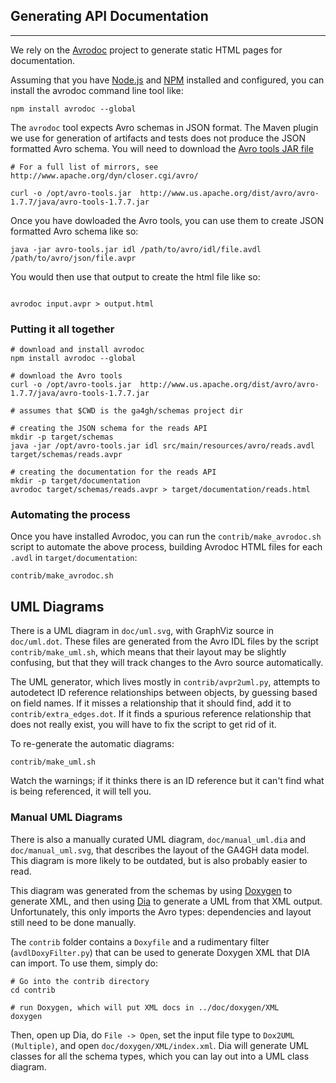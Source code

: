 ## Generating API Documentation

----

We rely on the [Avrodoc](https://github.com/ept/avrodoc) project to generate static HTML pages for documentation.

Assuming that you have [Node.js](http://nodejs.org/) and [NPM](https://www.npmjs.org/) installed and configured, you can install the avrodoc command line tool like:  

```shell
npm install avrodoc --global
```

The `avrodoc` tool expects Avro schemas in JSON format. The Maven plugin we use for generation of artifacts and tests does not produce the JSON formatted Avro schema. You will need to download the [Avro tools JAR file](http://www.us.apache.org/dist/avro/avro-1.7.7/java/avro-tools-1.7.7.jar)

```shell
# For a full list of mirrors, see http://www.apache.org/dyn/closer.cgi/avro/

curl -o /opt/avro-tools.jar  http://www.us.apache.org/dist/avro/avro-1.7.7/java/avro-tools-1.7.7.jar

```

Once you have dowloaded the Avro tools, you can use them to create JSON formatted Avro schema like so:

```shell
java -jar avro-tools.jar idl /path/to/avro/idl/file.avdl /path/to/avro/json/file.avpr
```

You would then use that output to create the html file like so:

```shell

avrodoc input.avpr > output.html
```

### Putting it all together

```shell
# download and install avrodoc
npm install avrodoc --global

# download the Avro tools
curl -o /opt/avro-tools.jar  http://www.us.apache.org/dist/avro/avro-1.7.7/java/avro-tools-1.7.7.jar

# assumes that $CWD is the ga4gh/schemas project dir

# creating the JSON schema for the reads API
mkdir -p target/schemas
java -jar /opt/avro-tools.jar idl src/main/resources/avro/reads.avdl target/schemas/reads.avpr

# creating the documentation for the reads API
mkdir -p target/documentation
avrodoc target/schemas/reads.avpr > target/documentation/reads.html

```

### Automating the process

Once you have installed Avrodoc, you can run the `contrib/make_avrodoc.sh` script to automate the above process, building Avrodoc HTML files for each `.avdl` in `target/documentation`:

```shell
contrib/make_avrodoc.sh
```

## UML Diagrams

There is a UML diagram in `doc/uml.svg`, with GraphViz source in `doc/uml.dot`. These files are generated from the Avro IDL files by the script `contrib/make_uml.sh`, which means that their layout may be slightly confusing, but that they will track changes to the Avro source automatically.

The UML generator, which lives mostly in `contrib/avpr2uml.py`, attempts to autodetect ID reference relationships between objects, by guessing based on field names. If it misses a relationship that it should find, add it to `contrib/extra_edges.dot`. If it finds a spurious reference relationship that does not really exist, you will have to fix the script to get rid of it.

To re-generate the automatic diagrams:

```shell
contrib/make_uml.sh
```

Watch the warnings; if it thinks there is an ID reference but it can't find what is being referenced, it will tell you.

### Manual UML Diagrams

There is also a manually curated UML diagram, `doc/manual_uml.dia` and `doc/manual_uml.svg`, that describes the layout of the GA4GH data model. This diagram is more likely to be outdated, but is also probably easier to read.

This diagram was generated from the schemas by using [Doxygen](http://www.doxygen.org/) to generate XML, and then using [Dia](http://live.gnome.org/Dia) to generate a UML from that XML output. Unfortunately, this only imports the Avro types: dependencies and layout still need to be done manually.

The `contrib` folder contains a `Doxyfile` and a rudimentary filter (`avdlDoxyFilter.py`) that can be used to generate Doxygen XML that DIA can import. To use them, simply do:

```shell
# Go into the contrib directory
cd contrib

# run Doxygen, which will put XML docs in ../doc/doxygen/XML
doxygen
```

Then, open up Dia, do `File -> Open`, set the input file type to `Dox2UML (Multiple)`, and open `doc/doxygen/XML/index.xml`. Dia will generate UML classes for all the schema types, which you can lay out into a UML class diagram.
